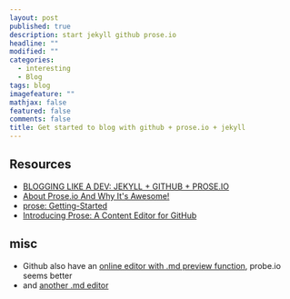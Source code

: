 ```yaml
---
layout: post
published: true
description: start jekyll github prose.io
headline: ""
modified: ""
categories: 
  - interesting
  - Blog
tags: blog
imagefeature: ""
mathjax: false
featured: false
comments: false
title: Get started to blog with github + prose.io + jekyll
---
```




## Resources

- [BLOGGING LIKE A DEV: JEKYLL + GITHUB + PROSE.IO](http://allandenot.com/development/2015/01/11/blogging-like-a-dev-jekyll-github-prose-io.html)
- [About Prose.io And Why It's Awesome!](http://blog.weinberg.me/2013/06/04/about-prose-io/)
- [prose: Getting-Started](https://github.com/prose/prose/wiki/Getting-Started)
- [Introducing Prose: A Content Editor for GitHub](https://developmentseed.org/blog/2012/june/25/prose-a-content-editor-for-github/)

## misc
- Github also have an [online editor with .md preview function](https://github.com/mathstat/mathstat.github.io/edit/master/README.md), probe.io seems better
- and [another .md editor](http://jbt.github.io/markdown-editor/)

